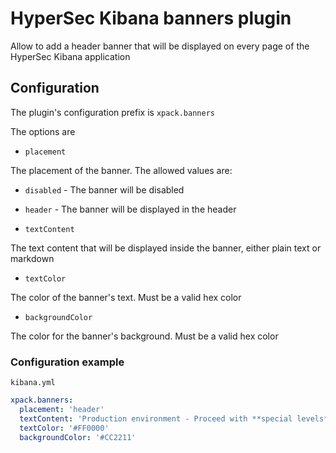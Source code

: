 # HyperSec Kibana banners plugin

Allow to add a header banner that will be displayed on every page of the HyperSec Kibana application

## Configuration

The plugin's configuration prefix is `xpack.banners`

The options are

- `placement`

The placement of the banner. The allowed values are: 
  - `disabled` -  The banner will be disabled
  - `header` - The banner will be displayed in the header

- `textContent`

The text content that will be displayed inside the banner, either plain text or markdown

- `textColor`

The color of the banner's text. Must be a valid hex color

- `backgroundColor`

The color for the banner's background. Must be a valid hex color

### Configuration example

`kibana.yml`
```yaml
xpack.banners:
  placement: 'header'
  textContent: 'Production environment - Proceed with **special levels** of caution'
  textColor: '#FF0000'
  backgroundColor: '#CC2211'
```